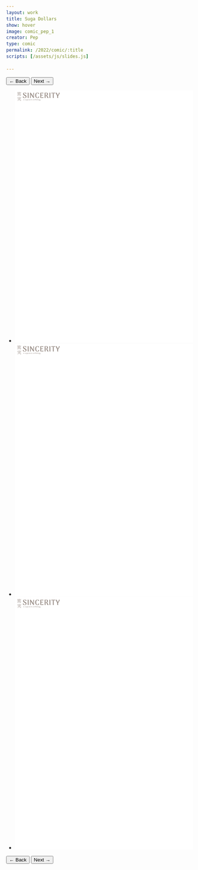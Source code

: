 ```yaml
---
layout: work
title: Suga Dollars
show: hover
image: comic_pep_1
creator: Pep
type: comic
permalink: /2022/comic/:title
scripts: [/assets/js/slides.js]

---
```

<div class="fullscreen-image-slider">
  <div class="slides" role="region" aria-label="FullScreen Pictures" data-slide>
    <div class="slide-buttons">
      <button class="slide-previous hide" onclick="prevSlide()">
        <span class="show-for-sr">← Back</span>
      </button>
      <button class="slide-next" onclick="nextSlide()">
        <span class="show-for-sr">Next →</span>
      </button>
    </div>
    <ul class="slide-container">
      <li data-slide=1 class="is-active slide">
        <img class="visual" id="comic_pep_1" src="/assets/images/watermark.png" alt="page1">
      </li>
      <li data-slide=2 class="slide">
        <img class="visual" id="comic_pep_2" src="/assets/images/watermark.png" alt="page2">
      </li>
      <li data-slide=3 class="slide">
        <img class="visual" id="comic_pep_3" src="/assets/images/watermark.png" alt="page3">
      </li>
    </ul>
    <div class="slide-buttons">
      <button class="slide-previous hide" onclick="prevSlide()">
        <span class="show-for-sr">← Back</span>
      </button>
      <button class="slide-next" onclick="nextSlide()">
        <span class="show-for-sr">Next →</span>
      </button>
    </div>
  </div>
</div>